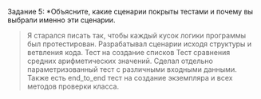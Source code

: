 Задание 5:
 *Объясните, какие сценарии покрыты тестами и почему вы выбрали именно эти сценарии.
> Я старался писать так, чтобы каждый кусок логики программы был протестирован.
> Разрабатывал сценарии исходя структуры и ветвления кода.
> Тест на создание списков
> Тест сравнения средних арифметических значений.
> Сделал отдельно параметризованный тест с различными входными данными. 
> Также есть end_to_end тест на создание экземпляра и всех методов проверки класса.
